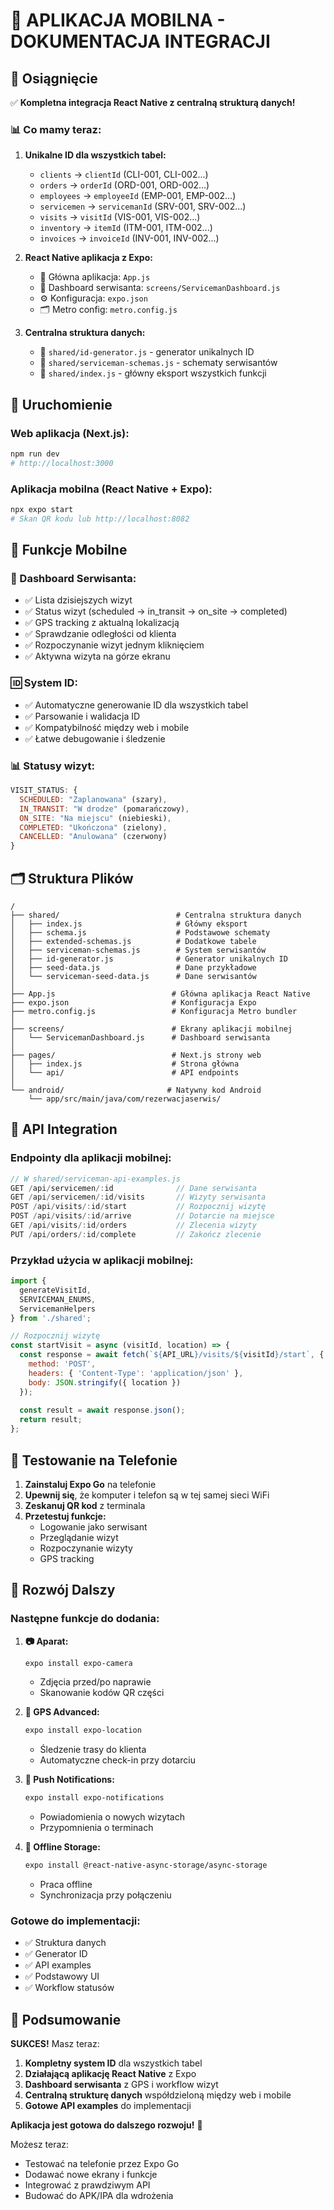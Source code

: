# 📱 APLIKACJA MOBILNA - DOKUMENTACJA INTEGRACJI

## 🎯 Osiągnięcie

✅ **Kompletna integracja React Native z centralną strukturą danych!**

### 📊 Co mamy teraz:

1. **Unikalne ID dla wszystkich tabel:**
   - `clients` → `clientId` (CLI-001, CLI-002...)
   - `orders` → `orderId` (ORD-001, ORD-002...)
   - `employees` → `employeeId` (EMP-001, EMP-002...)
   - `servicemen` → `servicemanId` (SRV-001, SRV-002...)
   - `visits` → `visitId` (VIS-001, VIS-002...)
   - `inventory` → `itemId` (ITM-001, ITM-002...)
   - `invoices` → `invoiceId` (INV-001, INV-002...)

2. **React Native aplikacja z Expo:**
   - 📱 Główna aplikacja: `App.js`
   - 🔧 Dashboard serwisanta: `screens/ServicemanDashboard.js`
   - ⚙️ Konfiguracja: `expo.json`
   - 🗂️ Metro config: `metro.config.js`

3. **Centralna struktura danych:**
   - 📄 `shared/id-generator.js` - generator unikalnych ID
   - 📄 `shared/serviceman-schemas.js` - schematy serwisantów
   - 📄 `shared/index.js` - główny eksport wszystkich funkcji

## 🚀 Uruchomienie

### Web aplikacja (Next.js):
```bash
npm run dev
# http://localhost:3000
```

### Aplikacja mobilna (React Native + Expo):
```bash
npx expo start
# Skan QR kodu lub http://localhost:8082
```

## 📱 Funkcje Mobilne

### 🔧 Dashboard Serwisanta:
- ✅ Lista dzisiejszych wizyt
- ✅ Status wizyt (scheduled → in_transit → on_site → completed)
- ✅ GPS tracking z aktualną lokalizacją
- ✅ Sprawdzanie odległości od klienta
- ✅ Rozpoczynanie wizyt jednym kliknięciem
- ✅ Aktywna wizyta na górze ekranu

### 🆔 System ID:
- ✅ Automatyczne generowanie ID dla wszystkich tabel
- ✅ Parsowanie i walidacja ID
- ✅ Kompatybilność między web i mobile
- ✅ Łatwe debugowanie i śledzenie

### 📊 Statusy wizyt:
```javascript
VISIT_STATUS: {
  SCHEDULED: "Zaplanowana" (szary),
  IN_TRANSIT: "W drodze" (pomarańczowy), 
  ON_SITE: "Na miejscu" (niebieski),
  COMPLETED: "Ukończona" (zielony),
  CANCELLED: "Anulowana" (czerwony)
}
```

## 🗂️ Struktura Plików

```
/
├── shared/                          # Centralna struktura danych
│   ├── index.js                     # Główny eksport
│   ├── schema.js                    # Podstawowe schematy
│   ├── extended-schemas.js          # Dodatkowe tabele  
│   ├── serviceman-schemas.js        # System serwisantów
│   ├── id-generator.js              # Generator unikalnych ID
│   ├── seed-data.js                 # Dane przykładowe
│   └── serviceman-seed-data.js      # Dane serwisantów
│
├── App.js                          # Główna aplikacja React Native
├── expo.json                       # Konfiguracja Expo
├── metro.config.js                 # Konfiguracja Metro bundler
│
├── screens/                        # Ekrany aplikacji mobilnej
│   └── ServicemanDashboard.js      # Dashboard serwisanta
│
├── pages/                          # Next.js strony web
│   ├── index.js                    # Strona główna
│   └── api/                        # API endpoints
│
└── android/                       # Natywny kod Android
    └── app/src/main/java/com/rezerwacjaserwis/
```

## 🔌 API Integration

### Endpointy dla aplikacji mobilnej:
```javascript
// W shared/serviceman-api-examples.js
GET /api/servicemen/:id              // Dane serwisanta
GET /api/servicemen/:id/visits       // Wizyty serwisanta
POST /api/visits/:id/start           // Rozpocznij wizytę
POST /api/visits/:id/arrive          // Dotarcie na miejsce
GET /api/visits/:id/orders           // Zlecenia wizyty
PUT /api/orders/:id/complete         // Zakończ zlecenie
```

### Przykład użycia w aplikacji mobilnej:
```javascript
import { 
  generateVisitId, 
  SERVICEMAN_ENUMS,
  ServicemanHelpers 
} from './shared';

// Rozpocznij wizytę
const startVisit = async (visitId, location) => {
  const response = await fetch(`${API_URL}/visits/${visitId}/start`, {
    method: 'POST',
    headers: { 'Content-Type': 'application/json' },
    body: JSON.stringify({ location })
  });
  
  const result = await response.json();
  return result;
};
```

## 📲 Testowanie na Telefonie

1. **Zainstaluj Expo Go** na telefonie
2. **Upewnij się**, że komputer i telefon są w tej samej sieci WiFi
3. **Zeskanuj QR kod** z terminala
4. **Przetestuj funkcje:**
   - Logowanie jako serwisant
   - Przeglądanie wizyt
   - Rozpoczynanie wizyty
   - GPS tracking

## 🔧 Rozwój Dalszy

### Następne funkcje do dodania:

1. **📷 Aparat:**
   ```bash
   expo install expo-camera
   ```
   - Zdjęcia przed/po naprawie
   - Skanowanie kodów QR części

2. **📍 GPS Advanced:**
   ```bash
   expo install expo-location
   ```
   - Śledzenie trasy do klienta
   - Automatyczne check-in przy dotarciu

3. **🔔 Push Notifications:**
   ```bash
   expo install expo-notifications
   ```
   - Powiadomienia o nowych wizytach
   - Przypomnienia o terminach

4. **💾 Offline Storage:**
   ```bash
   expo install @react-native-async-storage/async-storage
   ```
   - Praca offline
   - Synchronizacja przy połączeniu

### Gotowe do implementacji:
- ✅ Struktura danych
- ✅ Generator ID  
- ✅ API examples
- ✅ Podstawowy UI
- ✅ Workflow statusów

## 🎉 Podsumowanie

**SUKCES!** Masz teraz:

1. **Kompletny system ID** dla wszystkich tabel
2. **Działającą aplikację React Native** z Expo
3. **Dashboard serwisanta** z GPS i workflow wizyt
4. **Centralną strukturę danych** współdzieloną między web i mobile
5. **Gotowe API examples** do implementacji

**Aplikacja jest gotowa do dalszego rozwoju!** 🚀

Możesz teraz:
- Testować na telefonie przez Expo Go
- Dodawać nowe ekrany i funkcje
- Integrować z prawdziwym API
- Budować do APK/IPA dla wdrożenia